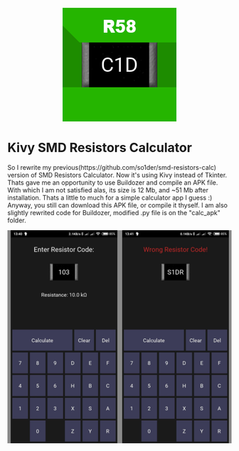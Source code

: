 <p align="center"> 
<img src="https://raw.githubusercontent.com/so1der/kivy-smd-calc/main/calc_apk/ico.png">
</p>

<h1><b>Kivy SMD Resistors Calculator</b></h1>
So I rewrite my previous(https://github.com/so1der/smd-resistors-calc) version of SMD Resistors Calculator. Now it's using Kivy instead of Tkinter. Thats gave me an opportunity to use Buildozer and compile an APK file. With which I am not satisfied alas, its size is 12 Mb, and ~51 Mb after installation. Thats a little to much for a simple calculator app I guess :)
Anyway, you still can download this APK file, or compile it thyself. I am also slightly rewrited code for Buildozer, modified .py file is on the "calc_apk"
 folder.
 
 
![alt tag](https://raw.githubusercontent.com/so1der/kivy-smd-calc/main/screenshots.png "ScreenShots of the programm")​

